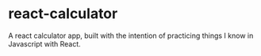 # react-calculator

A react calculator app, built with the intention of practicing things I know in Javascript with React.
